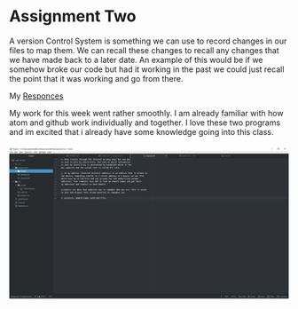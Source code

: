 # Assignment Two

A version Control System is something we can use to record changes in our files to map them. We can recall these changes to recall any changes that we have made back to a later date. An example of this would be if we somehow broke our code but had it working in the past we could just recall the point that it was working and go from there.

My [Responces](./response.txt)

My work for this week went rather smoothly. I am already familiar with how atom and github work individually and together. I love these two programs and im excited that i already have some knowledge going into this class.

![Image of My Atom Editor](./images/assignment-2-screenshot.png)
